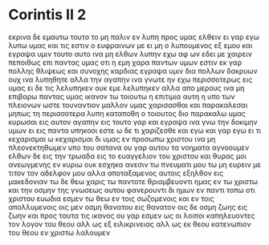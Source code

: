 # Corintis II 2
εκρινα δε εμαυτω τουτο το μη παλιν εν λυπη προς υμας ελθειν
ει γαρ εγω λυπω υμας και τις εστιν ο ευφραινων με ει μη ο λυπουμενος εξ εμου 
και εγραψα υμιν τουτο αυτο ινα μη ελθων λυπην εχω αφ ων εδει με χαιρειν πεποιθως επι παντας υμας οτι η εμη χαρα παντων υμων εστιν
εκ γαρ πολλης θλιψεως και συνοχης καρδιας εγραψα υμιν δια πολλων δακρυων ουχ ινα λυπηθητε αλλα την αγαπην ινα γνωτε ην εχω περισσοτερως εις υμας
ει δε τις λελυπηκεν ουκ εμε λελυπηκεν αλλα απο μερους ινα μη επιβαρω παντας υμας
ικανον τω τοιουτω η επιτιμια αυτη η υπο των πλειονων
ωστε τουναντιον μαλλον υμας χαρισασθαι και παρακαλεσαι μηπως τη περισσοτερα λυπη καταποθη ο τοιουτος
διο παρακαλω υμας κυρωσαι εις αυτον αγαπην
εις τουτο γαρ και εγραψα ινα γνω την δοκιμην υμων ει εις παντα υπηκοοι εστε 
ω δε τι χαριζεσθε και εγω και γαρ εγω ει τι κεχαρισμαι ω κεχαρισμαι δι υμας εν προσωπω χριστου
ινα μη πλεονεκτηθωμεν υπο του σατανα ου γαρ αυτου τα νοηματα αγνοουμεν 
ελθων δε εις την τρωαδα εις το ευαγγελιον του χριστου και θυρας μοι ανεωγμενης εν κυριω
ουκ εσχηκα ανεσιν τω πνευματι μου τω μη ευρειν με τιτον τον αδελφον μου αλλα αποταξαμενος αυτοις εξηλθον εις μακεδονιαν
τω δε θεω χαρις τω παντοτε θριαμβευοντι ημας εν τω χριστω και την οσμην της γνωσεως αυτου φανερουντι δι ημων εν παντι τοπω
οτι χριστου ευωδια εσμεν τω θεω εν τοις σωζομενοις και εν τοις απολλυμενοις 
οις μεν οσμη θανατου εις θανατον οις δε οσμη ζωης εις ζωην και προς ταυτα τις ικανος
ου γαρ εσμεν ως οι λοιποι καπηλευοντες τον λογον του θεου αλλ ως εξ ειλικρινειας αλλ ως εκ θεου κατενωπιον του θεου εν χριστω λαλουμεν
